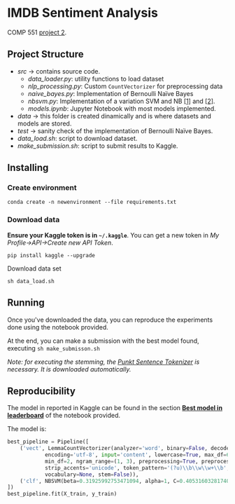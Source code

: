# IMDB Sentiment Analysis
COMP 551 [project 2](https://cs.mcgill.ca/~wlh/comp551/files/miniproject2_spec.pdf).

## Project Structure

- _src_ -> contains source code.
    - _data_loader.py_: utility functions to load dataset
    - _nlp_processing.py_: Custom `CountVectorizer` for preprocessing data
    - _naive_bayes.py_: Implementation of Bernoulli Naïve Bayes
    - _nbsvm.py_: Implementation of a variation SVM and NB [[1]](https://nlp.stanford.edu/pubs/sidaw12_simple_sentiment.pdf) and [[2]](https://github.com/Joshua-Chin/nbsvm).
    - _models.ipynb_: Jupyter Notebook with most models implemented. 
- _data_ -> this folder is created dinamically and is where datasets and models are stored.
- _test_ -> sanity check of the implementation of Bernoulli Naïve Bayes.
- _data_load.sh_: script to download dataset.
- _make_submission.sh_: script to submit results to Kaggle.

## Installing

### Create environment

`conda create -n newenvironment --file requirements.txt`

### Download data

**Ensure your Kaggle token is in `~/.kaggle`**. You can get a new token in _My Profile->API->Create new API Token_.

`pip install kaggle --upgrade`

Download data set

`sh data_load.sh`

## Running

Once you've downloaded the data, you can reproduce the experiments done using the notebook provided.

At the end, you can make a submission with the best model found, executing `sh make_submisson.sh`


_Note: for executing the stemming, the [Punkt Sentence Tokenizer](https://www.nltk.org/_modules/nltk/tokenize/punkt.html) is necessary. It is downloaded automatically._

## Reproducibility

The model in reported in Kaggle can be found in the section [**Best model in leaderboard**](http://localhost:8888/notebooks/src/models.ipynb#Best-model-in-leaderboard) of the notebook provided.

The model is:

```python
best_pipeline = Pipeline([
    ('vect', LemmaCountVectorizer(analyzer='word', binary=False, decode_error='strict',
            encoding='utf-8', input='content', lowercase=True, max_df=6000, max_features=None, 
            min_df=2, ngram_range=(1, 3), preprocessing=True, preprocessor=None, 
            strip_accents='unicode', token_pattern='(?u)\\b\\w\\w+\\b', tokenizer=nltk.word_tokenize, 
            vocabulary=None, stem=False)),
    ('clf', NBSVM(beta=0.31925992753471094, alpha=1, C=0.40531603281740625, fit_intercept=False))
])
best_pipeline.fit(X_train, y_train)
```